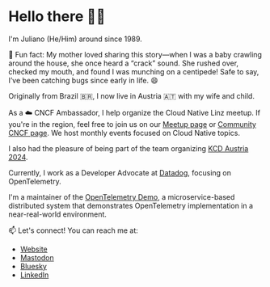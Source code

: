 # Hello there 👋🏽

I'm Juliano (He/Him) around since 1989.

🐛 Fun fact: My mother loved sharing this story—when I was a baby crawling around the
house, she once heard a “crack” sound. She rushed over, checked my mouth, and found I
was munching on a centipede! Safe to say, I’ve been catching bugs since early in life. 😄

Originally from Brazil 🇧🇷, I now live in Austria 🇦🇹 with my wife and child.

As a ☁️ CNCF Ambassador, I help organize the Cloud Native Linz meetup. If you're in the
region, feel free to join us on our [Meetup page](https://www.meetup.com/Cloud-Native-Linz)
or [Community CNCF page](https://community.cncf.io/linz/). We host monthly events focused
on Cloud Native topics.

I also had the pleasure of being part of the team organizing
[KCD Austria 2024](https://kcdaustria.at/).

Currently, I work as a Developer Advocate at [Datadog](https://www.datadoghq.com/),
focusing on OpenTelemetry.

I'm a maintainer of the [OpenTelemetry Demo](https://github.com/open-telemetry/opentelemetry-demo),
a microservice-based distributed system that demonstrates OpenTelemetry implementation
in a near-real-world environment.

📫 Let's connect! You can reach me at:

* [Website](https://jcosta.dev/)
* <a rel="me" href="https://mastodon.social/@julianocosta89">Mastodon</a>
* [Bluesky](https://bsky.app/profile/jcosta.dev)
* [LinkedIn](https://www.linkedin.com/in/julianocosta89)
